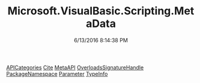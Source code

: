 ﻿---
title: Microsoft.VisualBasic.Scripting.MetaData
date: 6/13/2016 8:14:38 PM
---

[APICategories](T-Microsoft.VisualBasic.Scripting.MetaData.APICategories.html)
[Cite](T-Microsoft.VisualBasic.Scripting.MetaData.Cite.html)
[MetaAPI](T-Microsoft.VisualBasic.Scripting.MetaData.MetaAPI.html)
[OverloadsSignatureHandle](T-Microsoft.VisualBasic.Scripting.MetaData.OverloadsSignatureHandle.html)
[PackageNamespace](T-Microsoft.VisualBasic.Scripting.MetaData.PackageNamespace.html)
[Parameter](T-Microsoft.VisualBasic.Scripting.MetaData.Parameter.html)
[TypeInfo](T-Microsoft.VisualBasic.Scripting.MetaData.TypeInfo.html)
